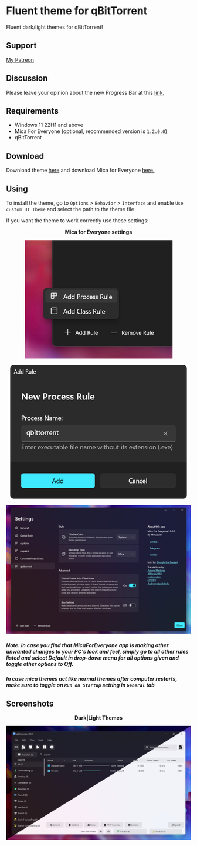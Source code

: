 # Fluent theme for qBitTorrent
Fluent dark/light themes for qBitTorrent!  

## Support
[My Patreon](https://www.patreon.com/witalihirsch)

## Discussion
Please leave your opinion about the new Progress Bar at this [link.](https://github.com/witalihirsch/qBitTorrent-fluent-theme/discussions/15/)

## Requirements
- Windows 11 22H1 and above
- Mica For Everyone (optional, recommended version is `1.2.0.0`)
- qBitTorrent

## Download
Download theme [here](https://github.com/witalihirsch/qBitTorrent-fluent-theme/releases/) and download Mica for Everyone [here.](https://github.com/MicaForEveryone/MicaForEveryone/releases/) 

## Using
To install the theme, go to `Options` > `Behavior` > `Interface` and enable `Use custom UI Theme` and select the path to the theme file

If you want the theme to work correctly use these settings:

<p align="center"><b>Mica for Everyone settings</b></p>


<p align="center">
  <img alt="Screenshot 1" src="screenshots/mica1.png">
</p>
<p align="center">
  <img alt="Screenshot 2" src="screenshots/mica2.png">
</p>
<p align="center">
  <img alt="Screenshot 3" src="screenshots/mica3.png">
</p>

##### Note: In case you find that MicaForEveryone app is making other unwanted changes to your PC's look and feel, simply go to all other rules listed and select Default in drop-down menu for all options given and toggle other options to Off.
##### In case mica themes act like normal themes after computer restarts, make sure to toggle on `Run on Startup` setting in `General` tab

## Screenshots
<p align="center"><b>Dark|Light Themes</b></p>

![Screenshot 4](screenshots/qbittorrent.png)

